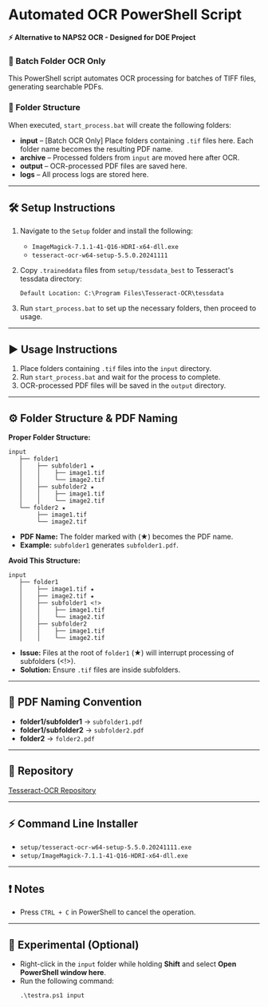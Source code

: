 # Automated OCR PowerShell Script

**⚡ Alternative to NAPS2 OCR - Designed for DOE Project**

### 🚀 Batch Folder OCR Only

This PowerShell script automates OCR processing for batches of TIFF files, generating searchable PDFs.

### 📂 Folder Structure
When executed, `start_process.bat` will create the following folders:

- **input** – [Batch OCR Only] Place folders containing `.tif` files here. Each folder name becomes the resulting PDF name.
- **archive** – Processed folders from `input` are moved here after OCR.
- **output** – OCR-processed PDF files are saved here.
- **logs** – All process logs are stored here.

---
## 🛠️ Setup Instructions

1. Navigate to the `Setup` folder and install the following:
   - `ImageMagick-7.1.1-41-Q16-HDRI-x64-dll.exe`
   - `tesseract-ocr-w64-setup-5.5.0.20241111`

2. Copy `.traineddata` files from `setup/tessdata_best` to Tesseract's tessdata directory:
   ```
   Default Location: C:\Program Files\Tesseract-OCR\tessdata
   ```
3. Run `start_process.bat` to set up the necessary folders, then proceed to usage.

---
## ▶️ Usage Instructions

1. Place folders containing `.tif` files into the `input` directory.
2. Run `start_process.bat` and wait for the process to complete.
3. OCR-processed PDF files will be saved in the `output` directory.

---
## ⚙️ Folder Structure & PDF Naming

**Proper Folder Structure:**
```
input
   ├── folder1
   │    ├── subfolder1 ★
   │    │    ├── image1.tif
   │    │    └── image2.tif
   │    ├── subfolder2 ★
   │    │    ├── image1.tif
   │    │    └── image2.tif
   └── folder2 ★
        ├── image1.tif
        └── image2.tif
```
- **PDF Name:** The folder marked with (★) becomes the PDF name.
- **Example:** `subfolder1` generates `subfolder1.pdf`.

**Avoid This Structure:**
```
input
   ├── folder1
   │    ├── image1.tif ★
   │    ├── image2.tif ★
   │    ├── subfolder1 <!>
   │    │    ├── image1.tif
   │    │    └── image2.tif
   │    ├── subfolder2
   │    │    ├── image1.tif
   │    │    └── image2.tif
```
- **Issue:** Files at the root of `folder1` (★) will interrupt processing of subfolders (<!>).
- **Solution:** Ensure `.tif` files are inside subfolders.

---
## 📄 PDF Naming Convention

- **folder1/subfolder1** → `subfolder1.pdf`
- **folder1/subfolder2** → `subfolder2.pdf`
- **folder2** → `folder2.pdf`

---
## 🔗 Repository
[Tesseract-OCR Repository](https://github.com/tesseract-ocr/tesseract)

---
## ⚡ Command Line Installer
- `setup/tesseract-ocr-w64-setup-5.5.0.20241111.exe`
- `setup/ImageMagick-7.1.1-41-Q16-HDRI-x64-dll.exe`

---
## ❗ Notes
- Press `CTRL + C` in PowerShell to cancel the operation.

---
## 🧪 Experimental (Optional)
- Right-click in the `input` folder while holding **Shift** and select **Open PowerShell window here**.
- Run the following command:
   ```
   .\testra.ps1 input
   ```
